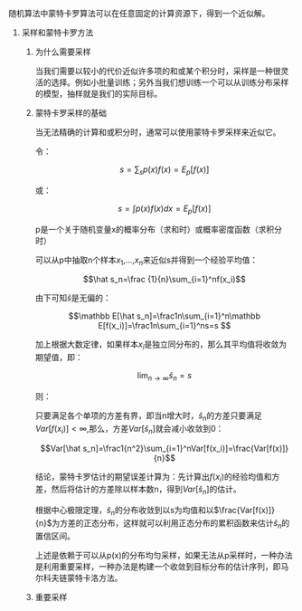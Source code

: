 随机算法中蒙特卡罗算法可以在任意固定的计算资源下，得到一个近似解。

1. 采样和蒙特卡罗方法

    1. 为什么需要采样

        当我们需要以较小的代价近似许多项的和或某个积分时，采样是一种很灵活的选择。例如小批量训练；另外当我们想训练一个可以从训练分布采样的模型，抽样就是我们的实际目标。

    1. 蒙特卡罗采样的基础

        当无法精确的计算和或积分时，通常可以使用蒙特卡罗采样来近似它。

        令：

        $$s=\sum_sp(x)f(x)=E_p[f(x)]$$

        或：

        $$s=\int p(x)f(x)dx=E_p[f(x)]$$

        p是一个关于随机变量x的概率分布（求和时）或概率密度函数（求积分时）

        可以从p中抽取n个样本$x_1$,...,$x_n$来近似s并得到一个经验平均值：

        $$\hat s_n=\frac {1}{n}\sum_{i=1}^nf(x_i)$$

        由下可知$\hat s$是无偏的：

        $$\mathbb E[\hat s_n]=\frac1n\sum_{i=1}^n\mathbb E[f(x_i)]=\frac1n\sum_{i=1}^ns=s $$

        加上根据大数定律，如果样本$x_i$是独立同分布的，那么其平均值将收敛为期望值，即：

        $$\lim_{n\to \infty}\hat s_n=s$$

        则：

        只要满足各个单项的方差有界，即当n增大时，$\hat s_n$的方差只要满足 $Var[f(x_i)]<\infty$,那么，方差$Var[\hat s_n]$就会减小收敛到0：

        $$Var[\hat s_n]=\frac1{n^2}\sum_{i=1}^nVar[f(x_i)]=\frac{Var[f(x)]}{n}$$

        结论，蒙特卡罗估计的期望误差计算为：先计算出$f(x_i)$的经验均值和方差，然后将估计的方差除以样本数n，得到$Var[\hat s_n]$的估计。

        根据中心极限定理，$\hat s_n$的分布收敛到以s为均值和以$\frac{Var[f(x)]}{n}$为方差的正态分布，这样就可以利用正态分布的累积函数来估计$\hat s_n$的置信区间。

        上述是依赖于可以从p(x)的分布均匀采样，如果无法从p采样时，一种办法是利用重要采样，一种办法是构建一个收敛到目标分布的估计序列，即马尔科夫链蒙特卡洛方法。


    1. 重要采样

        

